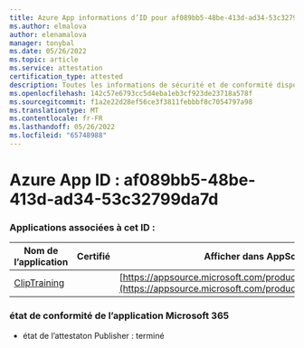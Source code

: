 ```yaml
---
title: Azure App informations d’ID pour af089bb5-48be-413d-ad34-53c32799da7d
ms.author: elmalova
author: elenamalova
manager: tonybal
ms.date: 05/26/2022
ms.topic: article
ms.service: attestation
certification_type: attested
description: Toutes les informations de sécurité et de conformité disponibles pour af089bb5-48be-413d-ad34-53c32799da7d.
ms.openlocfilehash: 142c57e6793cc5d4eba1eb3cf923de23718a578f
ms.sourcegitcommit: f1a2e22d28ef56ce3f3811febbbf8c7054797a98
ms.translationtype: MT
ms.contentlocale: fr-FR
ms.lasthandoff: 05/26/2022
ms.locfileid: "65748988"
---
```

# <a name="azure-app-id-af089bb5-48be-413d-ad34-53c32799da7d"></a>Azure App ID : af089bb5-48be-413d-ad34-53c32799da7d


### <a name="apps-associated-with-this-id"></a>Applications associées à cet ID :
| **Nom de l’application** | **Certifié** | **Afficher dans AppSource** |
|--------------|---------------|-----------------------|
| [ClipTraining](../forward/WA200001687.md) |  | [https://appsource.microsoft.com/product/office/WA200001687](https://appsource.microsoft.com/product/office/WA200001687) |

### <a name="microsoft-365-app-compliance-status"></a>état de conformité de l’application Microsoft 365
- état de l’attestaton Publisher : terminé
